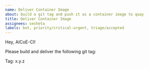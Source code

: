 ```yaml
---
name: Deliver Container Image
about: build a git tag and push it as a container image to quay
title: Deliver Container Image
assignees: sesheta
labels: bot, priority/critical-urgent, triage/accepted
---
```


Hey, AICoE-CI!

Please build and deliver the following git tag:

Tag: x.y.z
